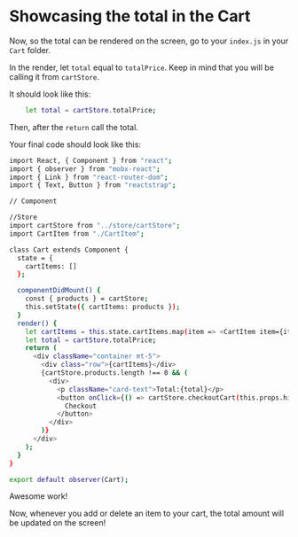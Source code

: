 # Showcasing the total in the Cart

Now, so the total can be rendered on the screen, go to your `index.js` in your `Cart` folder.

In the render, let `total` equal to `totalPrice`. Keep in mind that you will be calling it from `cartStore`.

It should look like this:
```sh
    let total = cartStore.totalPrice;
```
Then, after the `return` call the total. 

Your final code should look like this:
```sh
import React, { Component } from "react";
import { observer } from "mobx-react";
import { Link } from "react-router-dom";
import { Text, Button } from "reactstrap";

// Component

//Store
import cartStore from "../store/cartStore";
import CartItem from "./CartItem";

class Cart extends Component {
  state = {
    cartItems: []
  };

  componentDidMount() {
    const { products } = cartStore;
    this.setState({ cartItems: products });
  }
  render() {
    let cartItems = this.state.cartItems.map(item => <CartItem item={item} />);
    let total = cartStore.totalPrice;
    return (
      <div className="container mt-5">
        <div class="row">{cartItems}</div>
        {cartStore.products.length !== 0 && (
          <div>
            <p className="card-text">Total:{total}</p>
            <button onClick={() => cartStore.checkoutCart(this.props.history)}>
              Checkout
            </button>
          </div>
        )}
      </div>
    );
  }
}

export default observer(Cart);
```

Awesome work!

Now, whenever you add or delete an item to your cart, the total amount will be updated on the screen!
